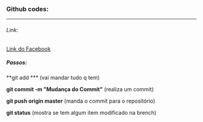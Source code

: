 ### Github codes:

------------------------------------

###### Link:

[Link do Facebook](www.facebook.com)



##### Passos:

**git add *** (vai mandar tudo q tem)

**git commit -m "Mudança do Commit"** (realiza um commit)

**git push origin master** (manda o commit para o repositório)

**git status** (mostra se tem algum item modificado na brench)

